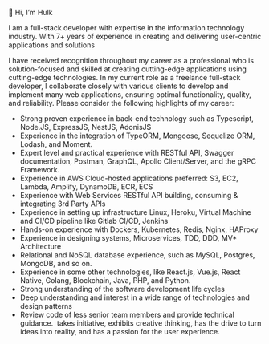 👋 Hi, I’m Hulk

I am a full-stack developer with expertise in the information technology industry. With 7+ years of experience in creating and delivering user-centric applications and solutions

I have received recognition throughout my career as a professional who is solution-focused and skilled at creating cutting-edge applications using cutting-edge technologies. In my current role as a freelance full-stack developer, I collaborate closely with various clients to develop and implement many web applications, ensuring optimal functionality, quality, and reliability. Please consider the following highlights of my career:
- Strong proven experience in back-end technology such as Typescript, Node.JS, ExpressJS, NestJS, AdonisJS
- Experience in the integration of TypeORM, Mongoose, Sequelize ORM, Lodash, and Moment.
- Expert level and practical experience with RESTful API, Swagger documentation, Postman, GraphQL, Apollo Client/Server, and the gRPC Framework.
- Experience in AWS Cloud-hosted applications preferred: S3, EC2, Lambda, Amplify, DynamoDB, ECR, ECS
- Experience with Web Services RESTful API building, consuming & integrating 3rd Party APIs
- Experience in setting up infrastructure Linux, Heroku, Virtual Machine and CI/CD pipeline like Gitlab CI/CD, Jenkins
- Hands-on experience with Dockers, Kubernetes, Redis, Nginx, HAProxy
- Experience in designing systems, Microservices, TDD, DDD, MV* Architecture
- Relational and NoSQL database experience, such as MySQL, Postgres, MongoDB, and so on.
- Experience in some other technologies, like React.js, Vue.js, React Native, Golang, Blockchain, Java, PHP, and Python.
- Strong understanding of the software development life cycles
- Deep understanding and interest in a wide range of technologies and design patterns
- Review code of less senior team members and provide technical guidance. 
takes initiative, exhibits creative thinking, has the drive to turn ideas into reality, and has a passion for the user experience.
<!---
hulk-pham/hulk-pham is a ✨ special ✨ repository because its `README.md` (this file) appears on your GitHub profile.
You can click the Preview link to take a look at your changes.
--->
